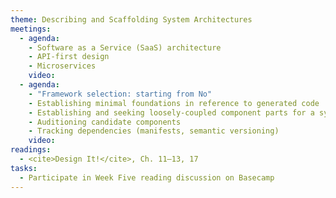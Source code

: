 ```yaml
---
theme: Describing and Scaffolding System Architectures
meetings:
  - agenda:
    - Software as a Service (SaaS) architecture
    - API-first design
    - Microservices
    video:
  - agenda:
    - "Framework selection: starting from No"
    - Establishing minimal foundations in reference to generated code
    - Establishing and seeking loosely-coupled component parts for a system
    - Auditioning candidate components
    - Tracking dependencies (manifests, semantic versioning)
    video:
readings:
  - <cite>Design It!</cite>, Ch. 11–13, 17
tasks:
  - Participate in Week Five reading discussion on Basecamp
---
```

